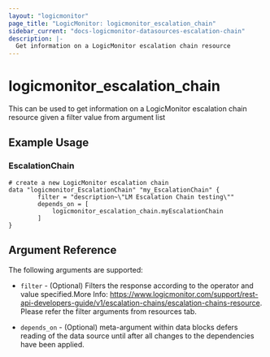 ```yaml
---
layout: "logicmonitor"
page_title: "LogicMonitor: logicmonitor_escalation_chain"
sidebar_current: "docs-logicmonitor-datasources-escalation-chain"
description: |-
  Get information on a LogicMonitor escalation chain resource
---
```


# logicmonitor_escalation_chain

This can be used to get information on a LogicMonitor escalation chain resource given a filter value from argument list

## Example Usage    
### EscalationChain
```hcl
# create a new LogicMonitor escalation chain
data "logicmonitor_EscalationChain" "my_EscalationChain" {
        filter = "description~\"LM Escalation Chain testing\""
        depends_on = [
            logicmonitor_escalation_chain.myEscalationChain
        ]
}
```

## Argument Reference

The following arguments are supported:
* `filter` - (Optional) Filters the response according to the operator and value specified.More Info: https://www.logicmonitor.com/support/rest-api-developers-guide/v1/escalation-chains/escalation-chains-resource. Please refer the filter arguments from resources tab.

* `depends_on` - (Optional) meta-argument within data blocks defers reading of the data source until after all changes to the dependencies have been applied.


